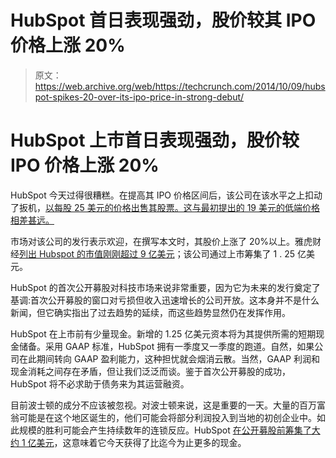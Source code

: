 # HubSpot 首日表现强劲，股价较其 IPO 价格上涨 20%

> 原文：<https://web.archive.org/web/https://techcrunch.com/2014/10/09/hubspot-spikes-20-over-its-ipo-price-in-strong-debut/>

# HubSpot 上市首日表现强劲，股价较 IPO 价格上涨 20%

HubSpot 今天过得很糟糕。在提高其 IPO 价格区间后，该公司在该水平之上扣动了扳机，[以每股 25 美元的价格出售其股票。这与最初提出的 19 美元的低端价格相差甚远。](https://web.archive.org/web/20230306144747/http://bostinno.streetwise.co/2014/10/08/hubspot-ipo-price-ticker-hubs-starts-trading-thursday/)

市场对该公司的发行表示欢迎，在撰写本文时，其股价上涨了 20%以上。雅虎财经[列出 Hubspot 的市值刚刚超过 9 亿美元](https://web.archive.org/web/20230306144747/http://finance.yahoo.com/q?s=hubs&type=2button&fr=uh3_finance_web&uhb=uhb2)；该公司通过上市筹集了 1 . 25 亿美元。

HubSpot 的首次公开募股对科技市场来说非常重要，因为它为未来的发行奠定了基调:首次公开募股的窗口对亏损但收入迅速增长的公司开放。这本身并不是什么新闻，但它确实指出了过去趋势的延续，而这些趋势显然仍在发挥作用。

HubSpot 在上市前有少量现金。新增的 1.25 亿美元资本将为其提供所需的短期现金储备。采用 GAAP 标准，HubSpot 拥有一季度又一季度的跑道。自然，如果公司在此期间转向 GAAP 盈利能力，这种担忧就会烟消云散。当然，GAAP 利润和现金消耗之间存在矛盾，但让我们泛泛而谈。鉴于首次公开募股的成功，HubSpot 将不必求助于债务来为其运营融资。

目前波士顿的成分不应该被忽视。对波士顿来说，这是重要的一天。大量的百万富翁可能是在这个地区诞生的，他们可能会将部分利润投入到当地的初创企业中。如此规模的胜利可能会产生持续数年的连锁反应。HubSpot [在公开募股前筹集了大约 1 亿美元](https://web.archive.org/web/20230306144747/http://www.crunchbase.com/organization/hubspot)，这意味着它今天获得了比迄今为止更多的现金。